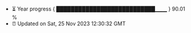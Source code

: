 - ⏳ Year progress { ███████████████████████████▁▁▁ } 90.01 %
- ⏰ Updated on Sat, 25 Nov 2023 12:30:32 GMT

